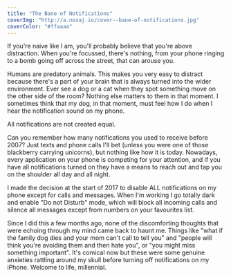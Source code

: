 ```yaml
---
title: "The Bane of Notifications"
coverImg: "http://a.nosaj.io/cover--bane-of-notifications.jpg"
coverColor: "#ffaaaa"
---
```


If you're naive like I am, you'll probably believe that you're above distraction. When you're focussed, there's nothing, from your phone ringing to a bomb going off across the street, that can arouse you.

Humans are predatory animals. This makes you very easy to distract because there's a part of your brain that is always turned into the wider environment. Ever see a dog or a cat when they spot something move on the other side of the room? Nothing else matters to them in that moment. I sometimes think that my dog, in that moment, must feel how I do when I hear the notification sound on my phone.

All notifications are not created equal.

Can you remember how many notifications you used to receive before 2007? Just texts and phone calls I'll bet (unless you were one of those blackberry carrying unicorns), but nothing like how it is today. Nowadays, every application on your phone is competing for your attention, and if you have all notifications turned on they have a means to reach out and tap you on the shoulder all day and all night. 

I made the decision at the start of 2017 to disable ALL notifications on my phone except for calls and messages. When I'm working I go totally dark and enable "Do not Disturb" mode, which will block all incoming calls and silence all messages except from numbers on your favourites list.

Since I did this a few months ago, none of the discomforting thoughts that were echoing through my mind came back to haunt me. Things like "what if the family dog dies and your mom can't call to tell you" and "people will think you're avoiding them and then hate you", or "you might miss something important". It's comical now but these were some genuine anxieties rattling around my skull before turning off notifications on my iPhone. Welcome to life, millennial.
